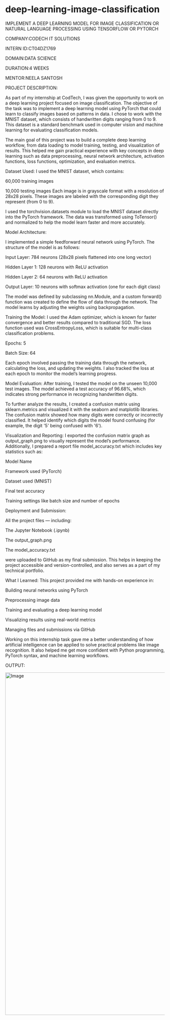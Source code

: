 # deep-learning-image-classification
IMPLEMENT A DEEP LEARNING MODEL FOR IMAGE CLASSIFICATION OR NATURAL LANGUAGE PROCESSING USING TENSORFLOW OR PYTORCH

COMPANY:CODECH IT SOLUTIONS

INTERN ID:CT04DZ1769

DOMAIN:DATA SCIENCE

DURATION:4 WEEKS

MENTOR:NEELA SANTOSH

PROJECT DESCRIPTION:

As part of my internship at CodTech, I was given the opportunity to work on a deep learning project focused on image classification. The objective of the task was to implement a deep learning model using PyTorch that could learn to classify images based on patterns in data. I chose to work with the MNIST dataset, which consists of handwritten digits ranging from 0 to 9. This dataset is a standard benchmark used in computer vision and machine learning for evaluating classification models.

The main goal of this project was to build a complete deep learning workflow, from data loading to model training, testing, and visualization of results. This helped me gain practical experience with key concepts in deep learning such as data preprocessing, neural network architecture, activation functions, loss functions, optimization, and evaluation metrics.

Dataset Used:
I used the MNIST dataset, which contains:

60,000 training images

10,000 testing images
Each image is in grayscale format with a resolution of 28x28 pixels. These images are labeled with the corresponding digit they represent (from 0 to 9).

I used the torchvision.datasets module to load the MNIST dataset directly into the PyTorch framework. The data was transformed using ToTensor() and normalized to help the model learn faster and more accurately.

Model Architecture:

I implemented a simple feedforward neural network using PyTorch. The structure of the model is as follows:

Input Layer: 784 neurons (28x28 pixels flattened into one long vector)

Hidden Layer 1: 128 neurons with ReLU activation

Hidden Layer 2: 64 neurons with ReLU activation

Output Layer: 10 neurons with softmax activation (one for each digit class)

The model was defined by subclassing nn.Module, and a custom forward() function was created to define the flow of data through the network. The model learns by adjusting the weights using backpropagation.

Training the Model:
I used the Adam optimizer, which is known for faster convergence and better results compared to traditional SGD. The loss function used was CrossEntropyLoss, which is suitable for multi-class classification problems.

Epochs: 5

Batch Size: 64

Each epoch involved passing the training data through the network, calculating the loss, and updating the weights. I also tracked the loss at each epoch to monitor the model’s learning progress.

Model Evaluation:
After training, I tested the model on the unseen 10,000 test images. The model achieved a test accuracy of 96.68%, which indicates strong performance in recognizing handwritten digits.

To further analyze the results, I created a confusion matrix using sklearn.metrics and visualized it with the seaborn and matplotlib libraries. The confusion matrix showed how many digits were correctly or incorrectly classified. It helped identify which digits the model found confusing (for example, the digit '5' being confused with '6').

Visualization and Reporting:
I exported the confusion matrix graph as output_graph.png to visually represent the model’s performance. Additionally, I prepared a report file model_accuracy.txt which includes key statistics such as:

Model Name

Framework used (PyTorch)

Dataset used (MNIST)

Final test accuracy

Training settings like batch size and number of epochs

Deployment and Submission:

All the project files — including:

The Jupyter Notebook (.ipynb)

The output_graph.png

The model_accuracy.txt

were uploaded to GitHub as my final submission. This helps in keeping the project accessible and version-controlled, and also serves as a part of my technical portfolio.

What I Learned:
This project provided me with hands-on experience in:

Building neural networks using PyTorch

Preprocessing image data

Training and evaluating a deep learning model

Visualizing results using real-world metrics

Managing files and submissions via GitHub

Working on this internship task gave me a better understanding of how artificial intelligence can be applied to solve practical problems like image recognition. It also helped me get more confident with Python programming, PyTorch syntax, and machine learning workflows.

OUTPUT:

<img width="1920" height="1080" alt="Image" src="https://github.com/user-attachments/assets/1901e97d-90ca-4145-afcb-250480c50df2" />
